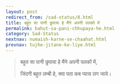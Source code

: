 ```yaml
---
layout: post
redirect_from: /sad-status/8.html
title: बहुत सा पानी छुपाया हे मैंने अपनी पलकों में
permalink: bahut-sa-pani-chhupaya-he.html
category: Sad-Status
nextnav: numaish-karne-se-chaahat.html
prevnav: tujhe-jitane-ke-liye.html
---
```

>बहुत सा पानी छुपाया हे मैंने अपनी पलकों में,
>
>जिंदगी बहुत लम्बी हे, क्या पता कब प्यास लग जाये। 